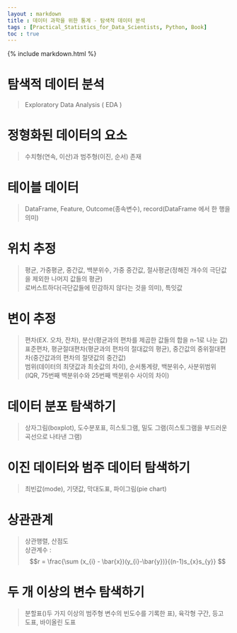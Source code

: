 ```yaml
---
layout : markdown
title : 데이터 과학을 위한 통계 - 탐색적 데이터 분석
tags : [Practical_Statistics_for_Data_Scientists, Python, Book]
toc : true
---
```

{% include markdown.html %}

# 탐색적 데이터 분석

> Exploratory Data Analysis ( EDA )

# 정형화된 데이터의 요소

> 수치형(연속, 이산)과 범주형(이진, 순서) 존재

# 테이블 데이터

> DataFrame, Feature, Outcome(종속변수), record(DataFrame 에서 한 행을 의미)

# 위치 추정

> 평균, 가중평균, 중간값, 백분위수, 가중 중간값, 절사평균(정해진 개수의 극단값을 제외한 나머지 값들의 평균)  
> 로버스트하다(극단값들에 민감하지 않다는 것을 의미), 특잇값

# 변이 추정

> 편차(EX. 오차, 잔차), 분산(평균과의 편차를 제곱한 값들의 합을 n-1로 나눈 값)   
> 표준편차, 평균절대편차(평균과의 편차의 절대값의 평균), 중간값의 중위절대편차(중간값과의 편차의 절댓값의 중간값)  
> 범위(데이터의 최댓값과 최솟값의 차이), 순서통계량, 백분위수, 사분위범위(IQR, 75번째 백분위수와 25번째 백분위수 사이의 차이)

# 데이터 분포 탐색하기

> 상자그림(boxplot), 도수분포표, 히스토그램, 밀도 그램(히스토그램을 부드러운 곡선으로 나타낸 그램)

# 이진 데이터와 범주 데이터 탐색하기

> 최빈값(mode), 기댓값, 막대도표, 파이그림(pie chart)

# 상관관계

> 상관행렬, 산점도  
> 상관계수 : $$r = \frac{\sum (x_{i} - \bar{x})(y_{i}-\bar{y})}{(n-1)s_{x}s_{y}} $$

# 두 개 이상의 변수 탐색하기

> 분할표()두 가지 이상의 범주형 변수의 빈도수를 기록한 표), 육각형 구간, 등고 도표, 바이올린 도표
